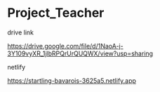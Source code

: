 # Project_Teacher
 
drive link

https://drive.google.com/file/d/1NaoA-j-3Y109vyXR_1jlbRPQrUrQUQWX/view?usp=sharing



netlify

https://startling-bavarois-3625a5.netlify.app


